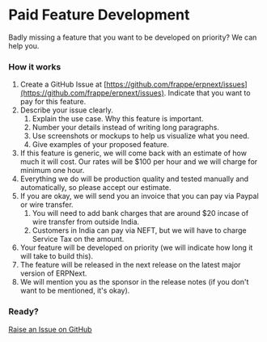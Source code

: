 # Paid Feature Development

Badly missing a feature that you want to be developed on priority? We can help you.

### How it works

1. Create a GitHub Issue at [https://github.com/frappe/erpnext/issues](https://github.com/frappe/erpnext/issues). Indicate that you want to pay for this feature.
1. Describe your issue clearly.
    1. Explain the use case. Why this feature is important.
    1. Number your details instead of writing long paragraphs.
    1. Use screenshots or mockups to help us visualize what you need.
    1. Give examples of your proposed feature.
1. If this feature is generic, we will come back with an estimate of how much it will cost. Our rates will be $100 per hour and we will charge for minimum one hour.
1. Everything we do will be production quality and tested manually and automatically, so please accept our estimate.
1. If you are okay, we will send you an invoice that you can pay via Paypal or wire transfer.
    1. You will need to add bank charges that are around $20 incase of wire transfer from outside India.
    1. Customers in India can pay via NEFT, but we will have to charge Service Tax on the amount.
1. Your feature will be developed on priority (we will indicate how long it will take to build this).
1. The feature will be released in the next release on the latest major version of ERPNext.
1. We will mention you as the sponsor in the release notes (if you don't want to be mentioned, it's okay).

### Ready?

<a href="https://github.com/frappe/erpnext/issues/new?title=[Paid+Development]+" class="btn btn-primary">Raise an Issue on GitHub</a>

